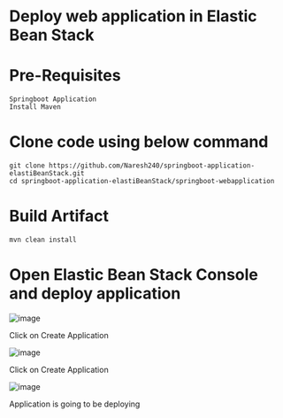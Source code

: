 # Deploy web application in Elastic Bean Stack

# Pre-Requisites
    Springboot Application
    Install Maven
# Clone code using below command
    git clone https://github.com/Naresh240/springboot-application-elastiBeanStack.git
    cd springboot-application-elastiBeanStack/springboot-webapplication
# Build Artifact
    mvn clean install
# Open Elastic Bean Stack Console and deploy application
  ![image](https://user-images.githubusercontent.com/58024415/105579812-cc681d00-5dae-11eb-8f3b-7738ec47b0df.png)
  
  Click on Create Application

  ![image](https://user-images.githubusercontent.com/58024415/105580546-f7547000-5db2-11eb-9242-dd37cbbbefa7.png)

  Click on Create Application
  
  ![image](https://user-images.githubusercontent.com/58024415/105580573-27037800-5db3-11eb-8d65-d249ede10369.png)

  Application is going to be deploying
  
  
  
  
